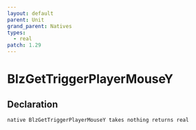 ```yaml
---
layout: default
parent: Unit
grand_parent: Natives
types:
  - real
patch: 1.29
---
```


# BlzGetTriggerPlayerMouseY

## Declaration

```
native BlzGetTriggerPlayerMouseY takes nothing returns real
```